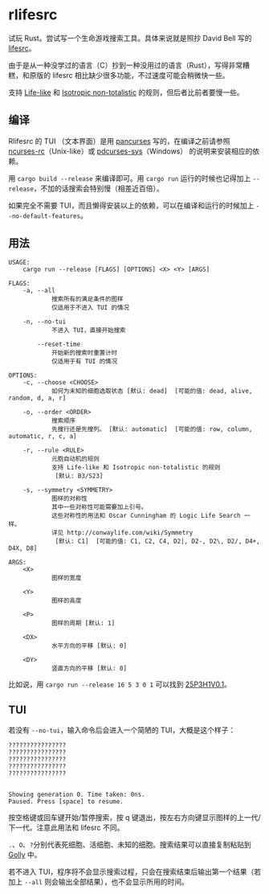# rlifesrc

试玩 Rust。尝试写一个生命游戏搜索工具。具体来说就是照抄 David Bell 写的 [lifesrc](https://github.com/DavidKinder/Xlife/tree/master/Xlife35/source/lifesearch)。

由于是从一种没学过的语言（C）抄到一种没用过的语言（Rust），写得非常糟糕，和原版的 lifesrc 相比缺少很多功能，不过速度可能会稍微快一些。

支持 [Life-like](http://conwaylife.com/wiki/Totalistic_Life-like_cellular_automaton) 和 [Isotropic non-totalistic](http://conwaylife.com/wiki/Isotropic_non-totalistic_Life-like_cellular_automaton) 的规则，但后者比前者要慢一些。

## 编译

Rlifesrc 的 TUI （文本界面）是用 [pancurses](https://github.com/ihalila/pancurses) 写的，在编译之前请参照 [ncurses-rc](https://github.com/jeaye/ncurses-rs)（Unix-like）或 [pdcurses-sys](https://github.com/ihalila/pdcurses-sys)（Windows） 的说明来安装相应的依赖。

用 `cargo build --release` 来编译即可。用 `cargo run` 运行的时候也记得加上 `--release`，不加的话搜索会特别慢（相差近百倍）。

如果完全不需要 TUI，而且懒得安装以上的依赖，可以在编译和运行的时候加上 `--no-default-features`。

## 用法

```text
USAGE:
    cargo run --release [FLAGS] [OPTIONS] <X> <Y> [ARGS]

FLAGS:
    -a, --all
            搜索所有的满足条件的图样
            仅适用于不进入 TUI 的情况

    -n, --no-tui
            不进入 TUI，直接开始搜索

        --reset-time
            开始新的搜索时重置计时
            仅适用于有 TUI 的情况

OPTIONS:
    -c, --choose <CHOOSE>
            如何为未知的细胞选取状态 [默认: dead]  [可能的值: dead, alive, random, d, a, r]

    -o, --order <ORDER>
            搜索顺序
            先搜行还是先搜列。 [默认: automatic]  [可能的值: row, column, automatic, r, c, a]

    -r, --rule <RULE>
            元胞自动机的规则
            支持 Life-like 和 Isotropic non-totalistic 的规则
             [默认: B3/S23]

    -s, --symmetry <SYMMETRY>
            图样的对称性
            其中一些对称性可能需要加上引号。
            这些对称性的用法和 Oscar Cunningham 的 Logic Life Search 一样。
            详见 http://conwaylife.com/wiki/Symmetry
             [默认: C1]  [可能的值: C1, C2, C4, D2|, D2-, D2\, D2/, D4+, D4X, D8]

ARGS:
    <X>
            图样的宽度

    <Y>
            图样的高度

    <P>
            图样的周期 [默认: 1]

    <DX>
            水平方向的平移 [默认: 0]

    <DY>
            竖直方向的平移 [默认: 0]
```

比如说，用 `cargo run --release 16 5 3 0 1` 可以找到 [25P3H1V0.1](http://conwaylife.com/wiki/25P3H1V0.1)。

## TUI

若没有 `--no-tui`，输入命令后会进入一个简陋的 TUI，大概是这个样子：

```text
????????????????
????????????????
????????????????
????????????????
????????????????


Showing generation 0. Time taken: 0ns.
Paused. Press [space] to resume.

```

按空格键或回车键开始/暂停搜索，按 q 键退出，按左右方向键显示图样的上一代/下一代。注意此用法和 lifesrc 不同。

`.`、`O`、`?`分别代表死细胞、活细胞、未知的细胞。搜索结果可以直接复制粘贴到 [Golly](http://golly.sourceforge.net/) 中。

若不进入 TUI，程序将不会显示搜索过程，只会在搜索结束后输出第一个结果（若加上 `--all` 则会输出全部结果），也不会显示所用的时间。
